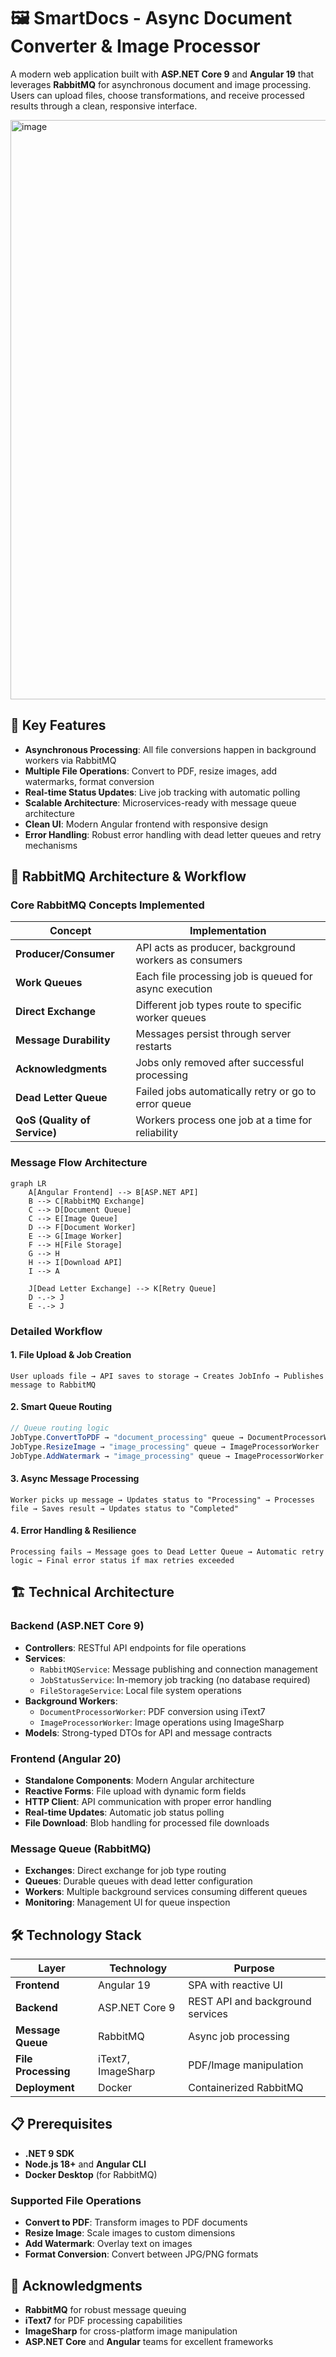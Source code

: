 # 🖼️ SmartDocs - Async Document Converter & Image Processor

A modern web application built with **ASP.NET Core 9** and **Angular 19** that leverages **RabbitMQ** for asynchronous document and image processing. Users can upload files, choose transformations, and receive processed results through a clean, responsive interface.


<img width="1240" height="927" alt="image" src="https://github.com/user-attachments/assets/32d7156c-9044-4040-870c-e53d18a0c734" />


## 🚀 Key Features

- **Asynchronous Processing**: All file conversions happen in background workers via RabbitMQ
- **Multiple File Operations**: Convert to PDF, resize images, add watermarks, format conversion
- **Real-time Status Updates**: Live job tracking with automatic polling
- **Scalable Architecture**: Microservices-ready with message queue architecture
- **Clean UI**: Modern Angular frontend with responsive design
- **Error Handling**: Robust error handling with dead letter queues and retry mechanisms

## 🧠 RabbitMQ Architecture & Workflow

### Core RabbitMQ Concepts Implemented

| Concept | Implementation |
|---------|----------------|
| **Producer/Consumer** | API acts as producer, background workers as consumers |
| **Work Queues** | Each file processing job is queued for async execution |
| **Direct Exchange** | Different job types route to specific worker queues |
| **Message Durability** | Messages persist through server restarts |
| **Acknowledgments** | Jobs only removed after successful processing |
| **Dead Letter Queue** | Failed jobs automatically retry or go to error queue |
| **QoS (Quality of Service)** | Workers process one job at a time for reliability |

### Message Flow Architecture

```mermaid
graph LR
    A[Angular Frontend] --> B[ASP.NET API]
    B --> C[RabbitMQ Exchange]
    C --> D[Document Queue]
    C --> E[Image Queue]
    D --> F[Document Worker]
    E --> G[Image Worker]
    F --> H[File Storage]
    G --> H
    H --> I[Download API]
    I --> A
    
    J[Dead Letter Exchange] --> K[Retry Queue]
    D -.-> J
    E -.-> J
```

### Detailed Workflow

#### 1. **File Upload & Job Creation**
```
User uploads file → API saves to storage → Creates JobInfo → Publishes message to RabbitMQ
```

#### 2. **Smart Queue Routing**
```csharp
// Queue routing logic
JobType.ConvertToPDF → "document_processing" queue → DocumentProcessorWorker
JobType.ResizeImage → "image_processing" queue → ImageProcessorWorker  
JobType.AddWatermark → "image_processing" queue → ImageProcessorWorker
```

#### 3. **Async Message Processing**
```
Worker picks up message → Updates status to "Processing" → Processes file → Saves result → Updates status to "Completed"
```

#### 4. **Error Handling & Resilience**
```
Processing fails → Message goes to Dead Letter Queue → Automatic retry logic → Final error status if max retries exceeded
```

## 🏗️ Technical Architecture

### Backend (ASP.NET Core 9)
- **Controllers**: RESTful API endpoints for file operations
- **Services**: 
  - `RabbitMQService`: Message publishing and connection management
  - `JobStatusService`: In-memory job tracking (no database required)
  - `FileStorageService`: Local file system operations
- **Background Workers**: 
  - `DocumentProcessorWorker`: PDF conversion using iText7
  - `ImageProcessorWorker`: Image operations using ImageSharp
- **Models**: Strong-typed DTOs for API and message contracts

### Frontend (Angular 20)
- **Standalone Components**: Modern Angular architecture
- **Reactive Forms**: File upload with dynamic form fields
- **HTTP Client**: API communication with proper error handling
- **Real-time Updates**: Automatic job status polling
- **File Download**: Blob handling for processed file downloads

### Message Queue (RabbitMQ)
- **Exchanges**: Direct exchange for job type routing
- **Queues**: Durable queues with dead letter configuration
- **Workers**: Multiple background services consuming different queues
- **Monitoring**: Management UI for queue inspection

## 🛠️ Technology Stack

| Layer | Technology | Purpose |
|-------|------------|---------|
| **Frontend** | Angular 19 | SPA with reactive UI |
| **Backend** | ASP.NET Core 9 | REST API and background services |
| **Message Queue** | RabbitMQ | Async job processing |
| **File Processing** | iText7, ImageSharp | PDF/Image manipulation |
| **Deployment** | Docker | Containerized RabbitMQ |

## 📋 Prerequisites

- **.NET 9 SDK**
- **Node.js 18+** and **Angular CLI**
- **Docker Desktop** (for RabbitMQ)


### Supported File Operations
- **Convert to PDF**: Transform images to PDF documents
- **Resize Image**: Scale images to custom dimensions
- **Add Watermark**: Overlay text on images
- **Format Conversion**: Convert between JPG/PNG formats


## 🙏 Acknowledgments

- **RabbitMQ** for robust message queuing
- **iText7** for PDF processing capabilities
- **ImageSharp** for cross-platform image manipulation
- **ASP.NET Core** and **Angular** teams for excellent frameworks
